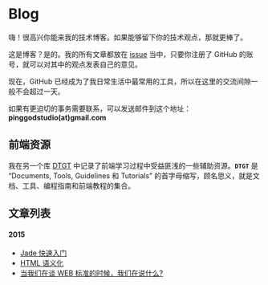 # Blog 

嗨！很高兴你能来我的技术博客。如果能够留下你的技术观点，那就更棒了。

这是博客？是的。我的所有文章都放在 [issue](https://github.com/pinggod/Blog/issues]) 当中，只要你注册了 GitHub 的账号，就可以对其中的观点发表自己的意见。

现在，GitHub 已经成为了我日常生活中最常用的工具，所以在这里的交流间隙一般不会超过一天。

如果有更迫切的事务需要联系，可以发送邮件到这个地址：**pinggodstudio(at)gmail.com**

## 前端资源

我在另一个库 [DTGT](https://github.com/pinggod/DTGT) 中记录了前端学习过程中受益匪浅的一些辅助资源。**`DTGT`** 是 “Documents, Tools, Guidelines 和 Tutorials” 的首字母缩写，顾名思义，就是文档、工具、编程指南和前端教程的集合。

## 文章列表

#### 2015

- [Jade 快速入门](https://github.com/pinggod/Blog/issues/3)
- [HTML 语义化](https://github.com/pinggod/Blog/issues/2)
- [当我们在谈 WEB 标准的时候，我们在说什么?](https://github.com/pinggod/Blog/issues/1)
